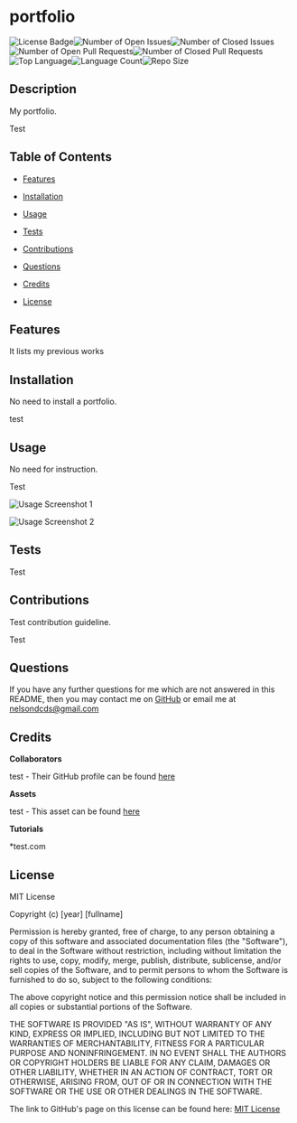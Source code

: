 # portfolio
![License Badge](https://img.shields.io/github/license/nelsondcds/portfolio)![Number of Open Issues](https://img.shields.io/github/issues-raw/nelsondcds/portfolio)![Number of Closed Issues](https://img.shields.io/github/issues-closed-raw/nelsondcds/portfolio)![Number of Open Pull Requests](https://img.shields.io/github/issues-pr-raw/nelsondcds/portfolio)![Number of Closed Pull Requests](https://img.shields.io/github/issues-pr-closed-raw/nelsondcds/portfolio)![Top Language](https://img.shields.io/github/languages/top/nelsondcds/portfolio)![Language Count](https://img.shields.io/github/languages/count/nelsondcds/portfolio)![Repo Size](https://img.shields.io/github/repo-size/nelsondcds/portfolio)

## Description

My portfolio.

Test


## Table of Contents

* [Features](#Features)

* [Installation](#Installation)

* [Usage](#Usage)

* [Tests](#Tests)

* [Contributions](#Contributions)

* [Questions](#Questions)

* [Credits](#Credits)

* [License](#License)


## Features

It lists my previous works


## Installation

No need to install a portfolio.

test


## Usage

No need for instruction.

Test

![Usage Screenshot 1](.assets/images/test.png)

![Usage Screenshot 2](test)


## Tests

Test


## Contributions

Test contribution guideline.

Test


## Questions

If you have any further questions for me which are not answered in this README, then you may contact me on [GitHub](https://github.com/nelsondcds) or email me at nelsondcds@gmail.com


## Credits

**Collaborators**

test - Their GitHub profile can be found [here](https://github.com/test)

**Assets**

test - This asset can be found [here](test.com)

**Tutorials**

*test.com


## License


MIT License

Copyright (c) [year] [fullname]

Permission is hereby granted, free of charge, to any person obtaining a copy
of this software and associated documentation files (the "Software"), to deal
in the Software without restriction, including without limitation the rights
to use, copy, modify, merge, publish, distribute, sublicense, and/or sell
copies of the Software, and to permit persons to whom the Software is
furnished to do so, subject to the following conditions:

The above copyright notice and this permission notice shall be included in all
copies or substantial portions of the Software.

THE SOFTWARE IS PROVIDED "AS IS", WITHOUT WARRANTY OF ANY KIND, EXPRESS OR
IMPLIED, INCLUDING BUT NOT LIMITED TO THE WARRANTIES OF MERCHANTABILITY,
FITNESS FOR A PARTICULAR PURPOSE AND NONINFRINGEMENT. IN NO EVENT SHALL THE
AUTHORS OR COPYRIGHT HOLDERS BE LIABLE FOR ANY CLAIM, DAMAGES OR OTHER
LIABILITY, WHETHER IN AN ACTION OF CONTRACT, TORT OR OTHERWISE, ARISING FROM,
OUT OF OR IN CONNECTION WITH THE SOFTWARE OR THE USE OR OTHER DEALINGS IN THE
SOFTWARE.

The link to GitHub's page on this license can be found here: [MIT License](https://choosealicense.com/licenses/mit/)